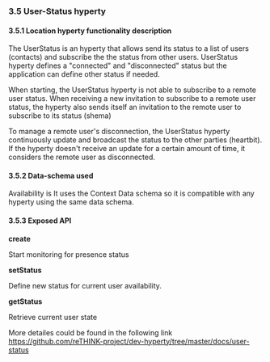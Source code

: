 ### 3.5 User-Status hyperty
#### 3.5.1 Location hyperty functionality description

The UserStatus is an hyperty that allows send its status to a list of users (contacts) and subscribe the the status from other users. UserStatus hyperty defines a "connected" and "disconnected" status but the application can define other status if needed.

When starting, the UserStatus hyperty is not able to subscribe to a remote user status. When receiving a new invitation to subscribe to a remote user status, the hyperty also sends itself an invitation to the remote user to subscribe to its status (shema)

To manage a remote user's disconnection, the UserStatus hyperty continuously update and broadcast the status to the other parties (heartbit). If the hyperty doesn't receive an update for a certain amount of time, it considers the remote user as disconnected.

#### 3.5.2 Data-schema used

Availability is It uses the Context Data schema so it is compatible with any hyperty using the same data schema.

#### 3.5.3 Exposed API

**create**

Start monitoring for presence status
    
**setStatus**

Define new status for current user availability.


**getStatus**

Retrieve current user state

More detailes could be found in the following link https://github.com/reTHINK-project/dev-hyperty/tree/master/docs/user-status
